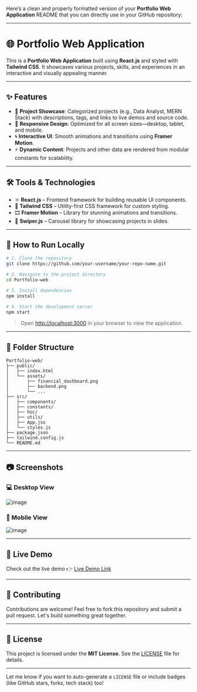 Here’s a clean and properly formatted version of your **Portfolio Web Application** README that you can directly use in your GitHub repository:

---

# 🌐 Portfolio Web Application

This is a **Portfolio Web Application** built using **React.js** and styled with **Tailwind CSS**. It showcases various projects, skills, and experiences in an interactive and visually appealing manner.

---

## ✨ Features

- 🎯 **Project Showcase**: Categorized projects (e.g., Data Analyst, MERN Stack) with descriptions, tags, and links to live demos and source code.  
- 📱 **Responsive Design**: Optimized for all screen sizes—desktop, tablet, and mobile.  
- 🌀 **Interactive UI**: Smooth animations and transitions using **Framer Motion**.  
- ⚡ **Dynamic Content**: Projects and other data are rendered from modular constants for scalability.

---

## 🛠️ Tools & Technologies

- ⚛️ **React.js** – Frontend framework for building reusable UI components.  
- 🎨 **Tailwind CSS** – Utility-first CSS framework for custom styling.  
- 🎞️ **Framer Motion** – Library for stunning animations and transitions.  
- 🎠 **Swiper.js** – Carousel library for showcasing projects in slides.

---

## 🚀 How to Run Locally

```bash
# 1. Clone the repository
git clone https://github.com/your-username/your-repo-name.git

# 2. Navigate to the project directory
cd Portfolio-web

# 3. Install dependencies
npm install

# 4. Start the development server
npm start
```

> Open [http://localhost:3000](http://localhost:3000) in your browser to view the application.

---

## 📂 Folder Structure

```
Portfolio-web/
├── public/
│   ├── index.html
│   └── assets/
│       ├── financial_dashboard.png
│       ├── backend.png
│       └── ...
├── src/
│   ├── components/
│   ├── constants/
│   ├── hoc/
│   ├── utils/
│   ├── App.jsx
│   └── styles.js
├── package.json
├── tailwind.config.js
└── README.md
```

---

## 📷 Screenshots

### 💻 Desktop View
![image](https://github.com/user-attachments/assets/f2a40797-afc2-455e-be78-4fe1c77f5ee6)


### 📱 Mobile View
![image](https://github.com/user-attachments/assets/330a3823-c06e-4be6-896a-0f20d15163d0)


---

## 🌟 Live Demo

Check out the live demo 👉 [Live Demo Link](https://your-portfolio-live-link.com)

---

## 🤝 Contributing

Contributions are welcome! Feel free to fork this repository and submit a pull request. Let's build something great together.

---

## 📜 License

This project is licensed under the **MIT License**. See the [LICENSE](LICENSE) file for details.

---

Let me know if you want to auto-generate a `LICENSE` file or include badges (like GitHub stars, forks, tech stack) too!
